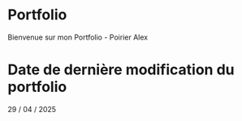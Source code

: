 # Portfolio

Bienvenue sur mon Portfolio - Poirier Alex

# Date de dernière modification du portfolio

29 / 04 / 2025

